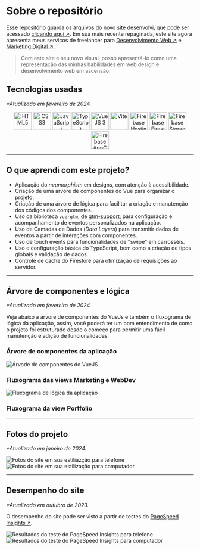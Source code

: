 # Sobre o repositório

Esse repositório guarda os arquivos do novo site desenvolvi, que pode ser acessado [clicando aqui ↗](https://andremourasantos.com.br). Em sua mais recente repaginada, este site agora apresenta meus serviços de freelancer para [Desenvolvimento Web ↗](https://andremourasantos.com.br/desenvolvimento-web) e [Marketing Digital ↗](https://andremourasantos.com.br/marketing-digital).

> Com este site e seu novo visual, posso apresentá-lo como uma representação das minhas habilidades em web design e desenvolvimento web em ascensão.

## Tecnologias usadas

_*Atualizado em fevereiro de 2024._

<div align="center">
  <img height="48" title="HTML5" src="data/imagens/html5.png">
  <img height="48" title="CSS3" src="data/imagens/css3.png">
  <img height="48" title="JavaScript" src="data/imagens/js.png">
  <img height="48" title="TypeScript" src="data/imagens/ts.png">
  <img height="48" title="VueJS 3" src="data/imagens/vuejs.png">
  <img height="48" title="Vite" src="data/imagens/vite.png">
  <img height="48" title="Firebase Hosting" src="data/imagens/firebase-hosting.png">
  <img height="48" title="Firebase Firestore" src="data/imagens/firebase-firestore.png">
  <img height="48" title="Firebase Storage" src="data/imagens/firebase-storage.png">
  <img height="48" title="Firebase AppCheck" src="data/imagens/firebase-appcheck.png">
</div>

---

## O que aprendi com este projeto?

- Aplicação do _neumorphism_ em designs, com atenção à acessibilidade.
- Criação de uma árvore de componentes do Vue para organizar o projeto.
- Criação de uma árvore de lógica para facilitar a criação e manutenção dos códigos dos componentes.
- Uso da biblioteca `vue-gtm`, de [gtm-support](https://github.com/gtm-support/vue-gtm), para configuração e acompanhamento de eventos personalizados na aplicação.
- Uso de Camadas de Dados (_Data Layers_) para transmitir dados de eventos a partir de interações com componentes.
- Uso de touch events para funcionalidades de "swipe" em carrosséis.
- Uso e configuração básica do TypeScript, bem como a criação de tipos globais e validação de dados.
- Controle de cache do Firestore para otimização de requisições ao servidor.

---

## Árvore de componentes e lógica

_*Atualizado em fevereiro de 2024._

Veja abaixo a árvore de componentes do VueJs e também o fluxograma de lógica da aplicação, assim, você poderá ter um bom entendimento de como o projeto foi estruturado desde o começo para permitir uma fácil manutenção e adição de funcionalidades.

### Árvore de componentes da aplicação

<img title="Árvode de componentes do VueJS" src="data/imagens/vuejs-tree.png">

### Fluxograma das views Marketing e WebDev
<img title="Fluxograma de lógica da aplicação" src="data/imagens/database-fluxogram.png">

### Fluxograma da view Portfolio


---

## Fotos do projeto

_*Atualizado em janeiro de 2024._

<img title="Fotos do site em sua estiliazção para telefone" src="data/imagens/andremourasantos.com.br_(Samsung Galaxy A52s 5G).png">
<img title="Fotos do site em sua estilização para computador" src="data/imagens/andremourasantos.com.br_(Generic).png">

---

## Desempenho do site

_*Atualizado em outubro de 2023._

O desempenho do site pode ser visto a partir de testes do [PageSpeed Insights ↗](https://pagespeed.web.dev/analysis?url=https%3A%2F%2Fandremourasantos.com.br%2F).

<img title="Resultados do teste do PageSpeed Insights para telefone" src="data/imagens/pagespeed-insights-telefone.png">
<img title="Resultados do teste do PageSpeed Insights para computador" src="data/imagens/pagespeed-insights-computador.png">